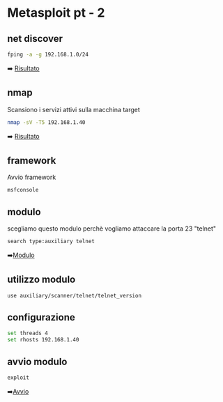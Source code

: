 # **Metasploit pt - 2**
## **net discover**
```bash
fping -a -g 192.168.1.0/24
```
​➡️ [Risultato](https://github.com/OctavianIT/Octavian_Ceresau_Metasploit2/blob/main/Octavian_Ceresau_Metasploit2/0.png)

## **nmap**
Scansiono i servizi attivi sulla macchina target
```bash
nmap -sV -T5 192.168.1.40
```
➡️ [Risultato](https://github.com/OctavianIT/Octavian_Ceresau_Metasploit2/blob/main/Octavian_Ceresau_Metasploit2/1.png)

## **framework**
Avvio framework
```bash
msfconsole
```
## **modulo**
scegliamo questo modulo perchè vogliamo attaccare la porta 23 "telnet"
```bash
search type:auxiliary telnet
```
➡️[Modulo](https://github.com/OctavianIT/Octavian_Ceresau_Metasploit2/blob/main/Octavian_Ceresau_Metasploit2/3.png)

## **utilizzo modulo**
```bash
use auxiliary/scanner/telnet/telnet_version
```
## **configurazione**
```bash
set threads 4
set rhosts 192.168.1.40
```

## **avvio modulo**
```bash
exploit
```
➡️[Avvio](https://github.com/OctavianIT/Octavian_Ceresau_Metasploit2/blob/main/Octavian_Ceresau_Metasploit2/6.png)


